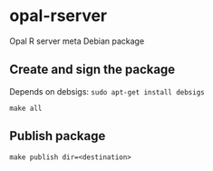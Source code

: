 opal-rserver
=============

Opal R server meta Debian package


## Create and sign the package

Depends on debsigs: `sudo apt-get install debsigs`

```
make all
```

## Publish package

```
make publish dir=<destination>
```
